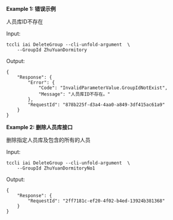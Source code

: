 **Example 1: 错误示例**

人员库ID不存在

Input: 

```
tccli iai DeleteGroup --cli-unfold-argument  \
    --GroupId ZhuYuanDormitory
```

Output: 
```
{
    "Response": {
        "Error": {
            "Code": "InvalidParameterValue.GroupIdNotExist",
            "Message": "人员库ID不存在。"
        },
        "RequestId": "878b225f-d3a4-4aa0-a849-3df415ac61a9"
    }
}
```

**Example 2: 删除人员库接口**

删除指定人员库及包含的所有的人员

Input: 

```
tccli iai DeleteGroup --cli-unfold-argument  \
    --GroupId ZhuYuanDormitoryNo1
```

Output: 
```
{
    "Response": {
        "RequestId": "2ff7181c-ef20-4f02-b4ed-13924b381368"
    }
}
```

